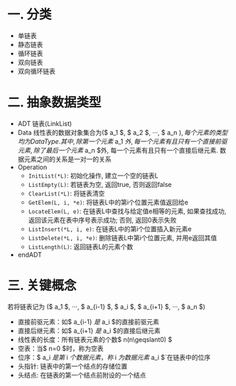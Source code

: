 # 一. 分类

- 单链表
- 静态链表
- 循环链表
- 双向链表
- 双向循环链表



# 二. 抽象数据类型

- ADT 链表(LinkList)
- Data
  线性表的数据对象集合为($ a_1 $, $ a_2 $, ···, $ a_n $), 每个元素的类型均为DataType. 其中, 除第一个元素$ a_1 $外, 每一个元素有且只有一个直接前驱元素, 除了最后一个元素$ a_n $外, 每一个元素有且只有一个直接后继元素. 数据元素之间的关系是一对一的关系
 - Operation
   - `InitList(*L)`: 初始化操作, 建立一个空的链表L
   - `ListEmpty(L)`: 若链表为空, 返回true, 否则返回false
   - `ClearList(*L)`: 将链表清空
   - `GetElem(L, i, *e)`: 将链表L中的第i个位置元素值返回给e
   - `LocateElem(L, e)`: 在链表L中查找与给定值e相等的元素, 如果查找成功, 返回该元素在表中序号表示成功; 否则, 返回0表示失败
   - `ListInsert(*L, i, e)`: 在链表L中的第i个位置插入新元素e
   - `ListDelete(*L, i, *e)`: 删除链表L中第i个位置元素, 并用e返回其值
   - `ListLength(L)`: 返回链表L的元素个数
- endADT



# 三. 关键概念

若将链表记为 ($ a_1 $, ···, $ a_{i-1} $, $ a_i $, $ a_{i+1} $, ···, $ a_n $) 

- 直接前驱元素：如$ a_{i-1} $是$ a_i $的直接前驱元素
- 直接后继元素：如$ a_{i+1} $是$ a_i $的直接后继元素
- 线性表的长度：所有链表元素的个数$ n(n\geqslant0) $
- 空表：当$ n=0 $时，称为空表
- 位序：$ a_i $是第$ i $个数据元素，称$ i $为数据元素$ a_i $`在链表中的位序
- 头指针: 链表中的第一个结点的存储位置
- 头结点: 在链表的第一个结点前附设的一个结点
